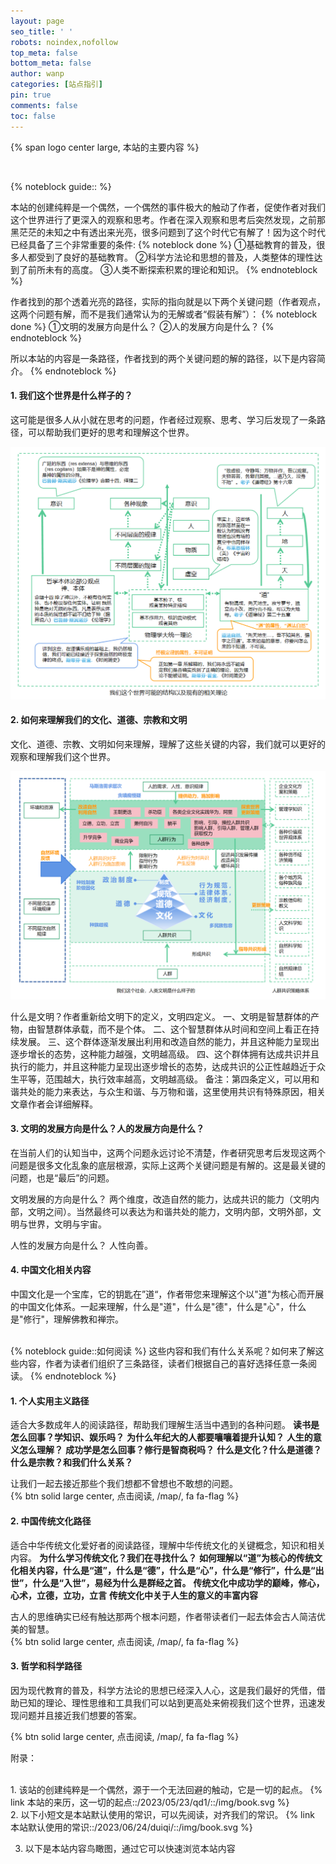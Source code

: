```yaml
---
layout: page
seo_title: ' '
robots: noindex,nofollow
top_meta: false
bottom_meta: false
author: wanp
categories: [站点指引]
pin: true
comments: false
toc: false
---
```

<p>
{% span logo center large, 本站的主要内容 %}
</p>

<br>

{% noteblock guide:: %}

本站的创建纯粹是一个偶然，一个偶然的事件极大的触动了作者，促使作者对我们这个世界进行了更深入的观察和思考。作者在深入观察和思考后突然发现，之前那黑茫茫的未知之中有透出来光亮，很多问题到了这个时代它有解了！因为这个时代已经具备了三个非常重要的条件:
{% noteblock done %}
①基础教育的普及，很多人都受到了良好的基础教育。
②科学方法论和思想的普及，人类整体的理性达到了前所未有的高度。
③人类不断探索积累的理论和知识。
{% endnoteblock %}

作者找到的那个透着光亮的路径，实际的指向就是以下两个关键问题（作者观点，这两个问题有解，而不是我们通常认为的无解或者“假装有解”）：
{% noteblock done %}
①文明的发展方向是什么？
②人的发展方向是什么？
{% endnoteblock %}

所以本站的内容是一条路径，作者找到的两个关键问题的解的路径，以下是内容简介。
{% endnoteblock %}


#### 1. 我们这个世界是什么样子的？
这可能是很多人从小就在思考的问题，作者经过观察、思考、学习后发现了一条路径，可以帮助我们更好的思考和理解这个世界。

![sitemap01](img/world.png)

#### 2. 如何来理解我们的文化、道德、宗教和文明
文化、道德、宗教、文明如何来理解，理解了这些关键的内容，我们就可以更好的观察和理解我们这个世界。

![sitemap02](img/002.png)

什么是文明？作者重新给文明下的定义，文明四定义。
一、文明是智慧群体的产物，由智慧群体承载，而不是个体。
二、这个智慧群体从时间和空间上看正在持续发展。
三、这个群体逐渐发展出利用和改造自然的能力，并且这种能力呈现出逐步增长的态势，这种能力越强，文明越高级。
四、这个群体拥有达成共识并且执行的能力，并且这种能力呈现出逐步增长的态势，达成共识的公正性越趋近于众生平等，范围越大，执行效率越高，文明越高级。
备注：第四条定义，可以用和谐共处的能力来表达，与众生和谐、与万物和谐，这里使用共识有特殊原因，相关文章作者会详细解释。

#### 3. 文明的发展方向是什么？人的发展方向是什么？
在当前人们的认知当中，这两个问题永远讨论不清楚，作者研究思考后发现这两个问题是很多文化乱象的底层根源，实际上这两个关键问题是有解的。这是最关键的问题，也是“最后”的问题。

文明发展的方向是什么？
两个维度，改造自然的能力，达成共识的能力（文明内部，文明之间）。当然最终可以表达为和谐共处的能力，文明内部，文明外部，文明与世界，文明与宇宙。

人性的发展方向是什么？
人性向善。

#### 4. 中国文化相关内容
中国文化是一个宝库，它的钥匙在”道“，作者带您来理解这个以"道"为核心而开展的中国文化体系。一起来理解，什么是"道"，什么是"德"，什么是"心"，什么是"修行"，理解佛教和禅宗。
<br>
<br>

{% noteblock guide::如何阅读 %}
这些内容和我们有什么关系呢？如何来了解这些内容，作者为读者们组织了三条路径，读者们根据自己的喜好选择任意一条阅读。
{% endnoteblock %}


#### 1. 个人实用主义路径
适合大多数成年人的阅读路径，帮助我们理解生活当中遇到的各种问题。 
**读书是怎么回事？学知识、娱乐吗？**
**为什么年纪大的人都要嚷嚷着提升认知？**
**人生的意义怎么理解？**
**成功学是怎么回事？修行是智商税吗？**
**什么是文化？什么是道德？什么是宗教？和我们什么关系？**

让我们一起去接近那些个我们想都不曾想也不敢想的问题。
<br>
{% btn solid large center, 点击阅读, /map/, fa fa-flag %}

#### 2. 中国传统文化路径
适合中华传统文化爱好者的阅读路径，理解中华传统文化的关键概念，知识和相关内容。
**为什么学习传统文化？我们在寻找什么？**
**如何理解以“道”为核心的传统文化相关内容，什么是“道”，什么是“德”，什么是“心”，什么是“修行”，什么是“出世”，什么是“入世”，易经为什么是群经之首。**
**传统文化中成功学的巅峰，修心，心术，立德，立功，立言**
**传统文化中关于人生的意义的丰富内容**

古人的思维确实已经有触达那两个根本问题，作者带读者们一起去体会古人简洁优美的智慧。
<br>
{% btn solid large center, 点击阅读, /map/, fa fa-flag %}

#### 3. 哲学和科学路径
因为现代教育的普及，科学方法论的思想已经深入人心，这是我们最好的凭借，借助已知的理论、理性思维和工具我们可以站到更高处来俯视我们这个世界，迅速发现问题并且接近我们想要的答案。

{% btn solid large center, 点击阅读, /map/, fa fa-flag %}




<!-- more -->


附录：

<br>
1. 该站的创建纯粹是一个偶然，源于一个无法回避的触动，它是一切的起点。
{% link 本站的来历，这一切的起点::/2023/05/23/qd1/::/img/book.svg %}

<br>
2. 以下小短文是本站默认使用的常识，可以先阅读，对齐我们的常识。
{% link 本站默认使用的常识::/2023/06/24/duiqi/::/img/book.svg %}

3. 以下是本站内容鸟瞰图，通过它可以快速浏览本站内容
   